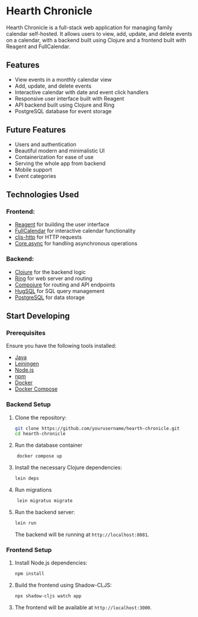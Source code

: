 # Hearth Chronicle

Hearth Chronicle is a full-stack web application for managing family calendar self-hosted. It allows users to view, add, update, and delete events on a calendar, with a backend built using Clojure and a frontend built with Reagent and FullCalendar.

## Features

- View events in a monthly calendar view
- Add, update, and delete events
- Interactive calendar with date and event click handlers
- Responsive user interface built with Reagent
- API backend built using Clojure and Ring
- PostgreSQL database for event storage

## Future Features
- Users and authentication
- Beautiful modern and minimalistic UI
- Containerization for ease of use
- Serving the whole app from backend
- Mobile support
- Event categories

## Technologies Used

### Frontend:
- [Reagent](https://reagent-project.github.io/) for building the user interface
- [FullCalendar](https://fullcalendar.io/) for interactive calendar functionality
- [cljs-http](https://github.com/r0man/cljs-http) for HTTP requests
- [Core.async](https://clojure.github.io/core.async/) for handling asynchronous operations

### Backend:
- [Clojure](https://clojure.org/) for the backend logic
- [Ring](https://ring-clojure.github.io/ring/) for web server and routing
- [Compojure](https://github.com/weavejester/compojure) for routing and API endpoints
- [HugSQL](https://github.com/juxt/hugsql) for SQL query management
- [PostgreSQL](https://www.postgresql.org/) for data storage

## Start Developing

### Prerequisites

Ensure you have the following tools installed:

- [Java](https://www.java.com/en/download/)
- [Leiningen](https://leiningen.org/)
- [Node.js](https://nodejs.org/)
- [npm](https://www.npmjs.com/)
- [Docker](https://docs.docker.com/get-started/get-docker/)
- [Docker Compose](https://docs.docker.com/compose/install/)

### Backend Setup

1. Clone the repository:

    ```bash
    git clone https://github.com/yourusername/hearth-chronicle.git
    cd hearth-chronicle
    ```

2. Run the database container

```bash
    docker compose up
```

3. Install the necessary Clojure dependencies:

    ```bash
    lein deps
    ```
4. Run migrations

```bash
    lein migratus migrate
```

5. Run the backend server:

    ```bash
    lein run
    ```

   The backend will be running at `http://localhost:8081`.

### Frontend Setup

1. Install Node.js dependencies:

    ```bash
    npm install
    ```

2. Build the frontend using Shadow-CLJS:

    ```bash
    npx shadow-cljs watch app
    ```

3. The frontend will be available at `http://localhost:3000`.
